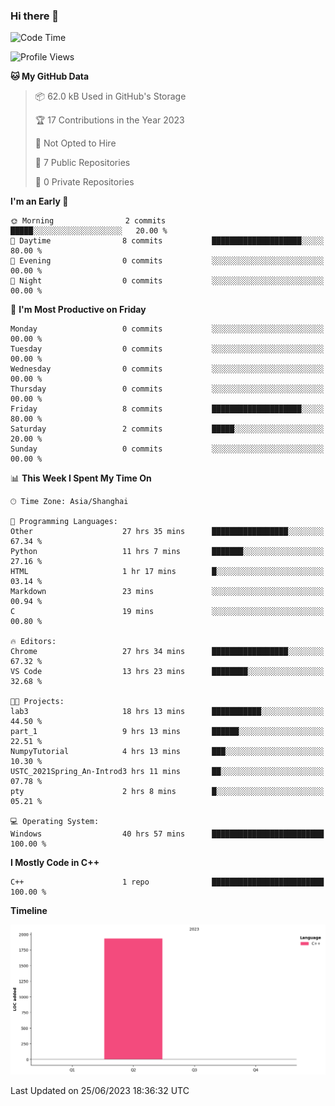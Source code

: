 ### Hi there 👋

<!--START_SECTION:waka-->
![Code Time](http://img.shields.io/badge/Code%20Time-175%20hrs%2034%20mins-blue)

![Profile Views](http://img.shields.io/badge/Profile%20Views-3-blue)

**🐱 My GitHub Data** 

> 📦 62.0 kB Used in GitHub's Storage 
 > 
> 🏆 17 Contributions in the Year 2023
 > 
> 🚫 Not Opted to Hire
 > 
> 📜 7 Public Repositories 
 > 
> 🔑 0 Private Repositories 
 > 
**I'm an Early 🐤** 

```text
🌞 Morning                2 commits           █████░░░░░░░░░░░░░░░░░░░░   20.00 % 
🌆 Daytime                8 commits           ████████████████████░░░░░   80.00 % 
🌃 Evening                0 commits           ░░░░░░░░░░░░░░░░░░░░░░░░░   00.00 % 
🌙 Night                  0 commits           ░░░░░░░░░░░░░░░░░░░░░░░░░   00.00 % 
```
📅 **I'm Most Productive on Friday** 

```text
Monday                   0 commits           ░░░░░░░░░░░░░░░░░░░░░░░░░   00.00 % 
Tuesday                  0 commits           ░░░░░░░░░░░░░░░░░░░░░░░░░   00.00 % 
Wednesday                0 commits           ░░░░░░░░░░░░░░░░░░░░░░░░░   00.00 % 
Thursday                 0 commits           ░░░░░░░░░░░░░░░░░░░░░░░░░   00.00 % 
Friday                   8 commits           ████████████████████░░░░░   80.00 % 
Saturday                 2 commits           █████░░░░░░░░░░░░░░░░░░░░   20.00 % 
Sunday                   0 commits           ░░░░░░░░░░░░░░░░░░░░░░░░░   00.00 % 
```


📊 **This Week I Spent My Time On** 

```text
🕑︎ Time Zone: Asia/Shanghai

💬 Programming Languages: 
Other                    27 hrs 35 mins      █████████████████░░░░░░░░   67.34 % 
Python                   11 hrs 7 mins       ███████░░░░░░░░░░░░░░░░░░   27.16 % 
HTML                     1 hr 17 mins        █░░░░░░░░░░░░░░░░░░░░░░░░   03.14 % 
Markdown                 23 mins             ░░░░░░░░░░░░░░░░░░░░░░░░░   00.94 % 
C                        19 mins             ░░░░░░░░░░░░░░░░░░░░░░░░░   00.80 % 

🔥 Editors: 
Chrome                   27 hrs 34 mins      █████████████████░░░░░░░░   67.32 % 
VS Code                  13 hrs 23 mins      ████████░░░░░░░░░░░░░░░░░   32.68 % 

🐱‍💻 Projects: 
lab3                     18 hrs 13 mins      ███████████░░░░░░░░░░░░░░   44.50 % 
part_1                   9 hrs 13 mins       ██████░░░░░░░░░░░░░░░░░░░   22.51 % 
NumpyTutorial            4 hrs 13 mins       ███░░░░░░░░░░░░░░░░░░░░░░   10.30 % 
USTC_2021Spring_An-Introd3 hrs 11 mins       ██░░░░░░░░░░░░░░░░░░░░░░░   07.78 % 
pty                      2 hrs 8 mins        █░░░░░░░░░░░░░░░░░░░░░░░░   05.21 % 

💻 Operating System: 
Windows                  40 hrs 57 mins      █████████████████████████   100.00 % 
```

**I Mostly Code in C++** 

```text
C++                      1 repo              █████████████████████████   100.00 % 
```



**Timeline**

![Lines of Code chart](https://raw.githubusercontent.com/AimerYoung/AimerYoung/main/assets/bar_graph.png)


 Last Updated on 25/06/2023 18:36:32 UTC
<!--END_SECTION:waka-->

<!--
**AimerYoung/AimerYoung** is a ✨ _special_ ✨ repository because its `README.md` (this file) appears on your GitHub profile.

Here are some ideas to get you started:

- 🔭 I’m currently working on ...
- 🌱 I’m currently learning ...
- 👯 I’m looking to collaborate on ...
- 🤔 I’m looking for help with ...
- 💬 Ask me about ...
- 📫 How to reach me: ...
- 😄 Pronouns: ...
- ⚡ Fun fact: ...
-->

